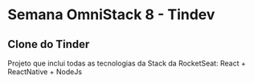# Semana OmniStack 8 - Tindev

## Clone do Tinder

Projeto que inclui todas as tecnologias da Stack da RocketSeat: React + ReactNative + NodeJs
